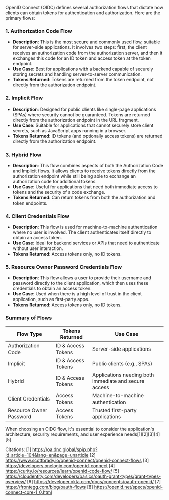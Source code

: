 OpenID Connect (OIDC) defines several authorization flows that dictate how clients can obtain tokens for authentication and
authorization. Here are the primary flows:

### 1. Authorization Code Flow

- **Description**: This is the most secure and commonly used flow, suitable for server-side applications. It involves two
  steps: first, the client receives an authorization code from the authorization server, and then it exchanges this code for
  an ID token and access token at the token endpoint.
- **Use Case**: Best for applications with a backend capable of securely storing secrets and handling server-to-server
  communication.
- **Tokens Returned**: Tokens are returned from the token endpoint, not directly from the authorization endpoint.

### 2. Implicit Flow

- **Description**: Designed for public clients like single-page applications (SPAs) where security cannot be guaranteed.
  Tokens are returned directly from the authorization endpoint in the URL fragment.
- **Use Case**: Suitable for applications that cannot securely store client secrets, such as JavaScript apps running in a
  browser.
- **Tokens Returned**: ID tokens (and optionally access tokens) are returned directly from the authorization endpoint.

### 3. Hybrid Flow

- **Description**: This flow combines aspects of both the Authorization Code and Implicit flows. It allows clients to receive
  tokens directly from the authorization endpoint while still being able to exchange an authorization code for additional
  tokens.
- **Use Case**: Useful for applications that need both immediate access to tokens and the security of a code exchange.
- **Tokens Returned**: Can return tokens from both the authorization and token endpoints.

### 4. Client Credentials Flow

- **Description**: This flow is used for machine-to-machine authentication where no user is involved. The client
  authenticates itself directly to obtain an access token.
- **Use Case**: Ideal for backend services or APIs that need to authenticate without user interaction.
- **Tokens Returned**: Access tokens only, no ID tokens.

### 5. Resource Owner Password Credentials Flow

- **Description**: This flow allows a user to provide their username and password directly to the client application, which
  then uses these credentials to obtain an access token.
- **Use Case**: Used when there is a high level of trust in the client application, such as first-party apps.
- **Tokens Returned**: Access tokens only, no ID tokens.

### Summary of Flows

| Flow Type               | Tokens Returned    | Use Case                                              |
| ----------------------- | ------------------ | ----------------------------------------------------- |
| Authorization Code      | ID & Access Tokens | Server-side applications                              |
| Implicit                | ID & Access Tokens | Public clients (e.g., SPAs)                           |
| Hybrid                  | ID & Access Tokens | Applications needing both immediate and secure access |
| Client Credentials      | Access Tokens      | Machine-to-machine authentication                     |
| Resource Owner Password | Access Tokens      | Trusted first-party applications                      |

When choosing an OIDC flow, it's essential to consider the application's architecture, security requirements, and user
experience needs[1][2][3][4][5].

Citations: [1] https://oa.dnc.global/spip.php?id_article=104&lang=en&page=unarticle [2]
https://www.scottbrady.io/openid-connect/openid-connect-flows [3] https://developers.onelogin.com/openid-connect [4]
https://curity.io/resources/learn/openid-code-flow/ [5]
https://cloudentity.com/developers/basics/oauth-grant-types/grant-types-overview/ [6]
https://developer.okta.com/docs/concepts/oauth-openid/ [7] https://frontegg.com/blog/oauth-flows [8]
https://openid.net/specs/openid-connect-core-1_0.html
